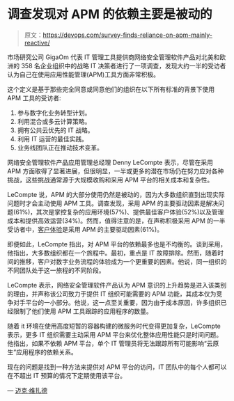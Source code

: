 # 调查发现对 APM 的依赖主要是被动的

> 原文：<https://devops.com/survey-finds-reliance-on-apm-mainly-reactive/>

市场研究公司 GigaOm 代表 IT 管理工具提供商网络安全管理软件产品对北美和欧洲的 358 名企业组织中的战略 IT 决策者进行了一项调查，发现大约一半的受访者认为自己在使用应用性能管理(APM)工具方面非常积极。

这个定义是基于那些完全同意或同意他们的组织在以下所有标准的背景下使用 APM 工具的受访者:

1.  参与数字化业务转型计划。
2.  利用混合或多云计算策略。
3.  拥有公共云优先的 IT 战略。
4.  利用 IT 运营的最佳实践。
5.  业务线团队正在推动技术变革。

网络安全管理软件产品应用管理总经理 Denny LeCompte 表示，尽管在采用 APM 方面取得了显著进展，但很明显，一半或更多的潜在市场仍在努力应对各种挑战，这些挑战通常源于大规模收购和采用 APM 平台的相关成本和复杂性。

LeCompte 说，APM 的大部分使用仍然是被动的，因为大多数组织直到出现实际问题时才会主动使用 APM 工具。调查发现，采用 APM 的主要驱动因素是解决问题(61%)，其次是掌控复杂的应用环境(57%)、提供最佳客户体验(52%)以及管理成本和提供高效运营(34%)。然而，值得注意的是，在声称积极采用 APM 的一半受访者中，[客户体验](https://devops.com/webinars/devops-for-cx-delivering-quality-with-speed/)是采用 APM 的主要驱动因素(61%)。

即便如此，LeCompte 指出，对 APM 平台的依赖最多也是不均衡的。谈到采用，他指出，大多数组织都在一个旅程中。最初，重点是 IT 故障排除。然而，随着时间的推移，客户对数字业务流程的体验成为一个更重要的因素。他说，同一组织的不同团队处于这一旅程的不同阶段。

LeCompte 表示，网络安全管理软件产品认为 APM 意识的上升趋势是进入该类别的理由，并声称该公司致力于提供 IT 组织可能需要的 APM 功能，其成本仅为竞争对手平台的一小部分。他说，这一点至关重要，因为由于成本原因，许多组织已经限制了他们使用 APM 工具跟踪的应用程序的数量。

随着 it 环境在使用高度短暂的容器构建的微服务时代变得更加复杂，LeCompte 表示，更多 IT 组织需要主动采用 APM 平台来优化整体应用性能只是时间问题。他指出，如果不依赖 APM 平台，单个 IT 管理员将无法跟踪所有可能影响“云原生”应用程序的依赖关系。

现在的问题是找到一种方法来提供对 APM 平台的访问，IT 团队中的每个人都可以在不超出 IT 预算的情况下定期使用该平台。

— [迈克·维扎德](https://devops.com/author/mike-vizard/)